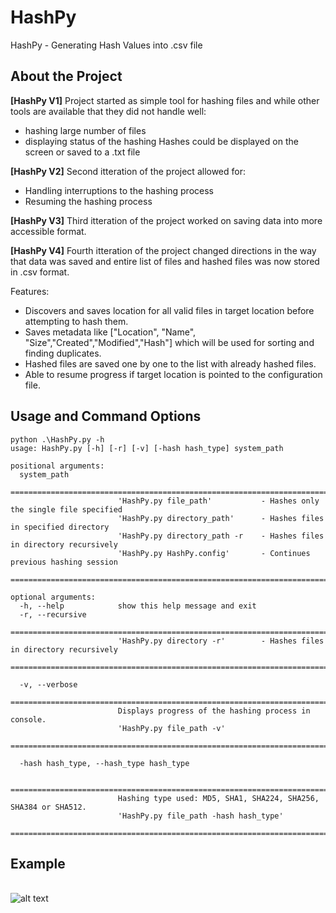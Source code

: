 # HashPy
HashPy - Generating Hash Values into .csv file

## About the Project
**[HashPy V1]** Project started as simple tool for hashing files and while other tools are available that they did not handle well:
- hashing large number of files
- displaying status of the hashing
Hashes could be displayed on the screen or saved to a .txt file

**[HashPy V2]** Second itteration of the project allowed for:
- Handling interruptions to the hashing process
- Resuming the hashing process

**[HashPy V3]** Third itteration of the project worked on saving data into more accessible format.

**[HashPy V4]** Fourth itteration of the project changed directions in the way that data was saved and entire list of files and hashed files was now stored in .csv format.

Features:
- Discovers and saves location for all valid files in target location before attempting to hash them.
- Saves metadata like ["Location", "Name", "Size","Created","Modified","Hash"] which will be used for sorting and finding duplicates.
- Hashed files are saved one by one to the list with already hashed files.
- Able to resume progress if target location is pointed to the configuration file.

## Usage and Command Options
```
python .\HashPy.py -h
usage: HashPy.py [-h] [-r] [-v] [-hash hash_type] system_path

positional arguments:
  system_path
                        ===============================================================================
                        'HashPy.py file_path'           - Hashes only the single file specified
                        'HashPy.py directory_path'      - Hashes files in specified directory
                        'HashPy.py directory_path -r    - Hashes files in directory recursively
                        'HashPy.py HashPy.config'       - Continues previous hashing session
                        ===============================================================================

optional arguments:
  -h, --help            show this help message and exit
  -r, --recursive
                        ===============================================================================
                        'HashPy.py directory -r'        - Hashes files in directory recursively
                        ===============================================================================

  -v, --verbose
                        ===============================================================================
                        Displays progress of the hashing process in console.
                        'HashPy.py file_path -v'
                        ===============================================================================

  -hash hash_type, --hash_type hash_type

                        ===============================================================================
                        Hashing type used: MD5, SHA1, SHA224, SHA256, SHA384 or SHA512.
                        'HashPy.py file_path -hash hash_type'
                        ===============================================================================
```
## Example
<br />![alt text](https://i.imgur.com/ygM8MXl.png)<br />
